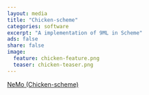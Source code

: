 ```yaml
---
layout: media
title: "Chicken-scheme"
categories: software
excerpt: "A implementation of 9ML in Scheme"
ads: false
share: false
image:
  feature: chicken-feature.png
  teaser: chicken-teaser.png
---
```


[NeMo (Chicken-scheme)](http://wiki.call-cc.org/eggref/4/nemo)
